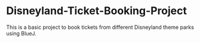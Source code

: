 # Disneyland-Ticket-Booking-Project
This is a basic project to book tickets from different Disneyland theme parks using BlueJ.
